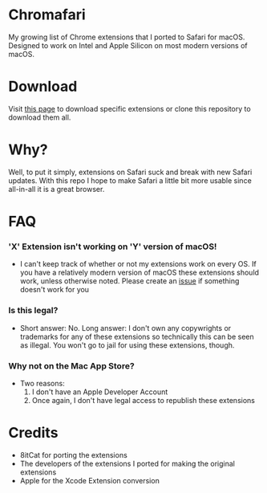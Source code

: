 # Chromafari
My growing list of Chrome extensions that I ported to Safari for macOS. Designed to work on Intel and Apple Silicon on most modern versions of macOS.

# Download
Visit [this page](https://8itcat.github.io/chromafari/) to download specific extensions or clone this repository to download them all.

# Why?
Well, to put it simply, extensions on Safari suck and break with new Safari updates. With this repo I hope to make Safari a little bit more usable since all-in-all it is a great browser.

# FAQ

### 'X' Extension isn't working on 'Y' version of macOS!
- I can't keep track of whether or not my extensions work on every OS. If you have a relatively modern version of macOS these extensions should work, unless otherwise noted. Please create an [issue](https://github.com/8itCat/Chromafari/issues) if something doesn't work for you

### Is this legal?
- Short answer: No. Long answer: I don't own any copywrights or trademarks for any of these extensions so technically this can be seen as illegal. You won't go to jail for using these extensions, though.

### Why not on the Mac App Store?
- Two reasons: 
  1) I don't have an Apple Developer Account
  2) Once again, I don't have legal access to republish these extensions

# Credits

- 8itCat for porting the extensions
- The developers of the extensions I ported for making the original extensions
- Apple for the Xcode Extension conversion 
